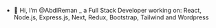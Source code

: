 - 👋 Hi, I’m @AbdlReman
  _  a Full Stack Developer
working on: React, Node.js, Express.js, Next, Redux, Bootstrap, Tailwind and Wordpress
